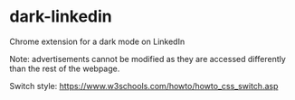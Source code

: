 # dark-linkedin
Chrome extension for a dark mode on LinkedIn

Note: advertisements cannot be modified as they are accessed differently than the rest of the webpage.

Switch style:
https://www.w3schools.com/howto/howto_css_switch.asp
